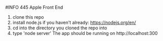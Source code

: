 #INFO 445 Apple Front End
1. clone this repo
2. install node.js if you haven't already: https://nodejs.org/en/
3. cd into the directory you cloned the repo into
4. type 'node server'
The app should be running on http://localhost:300
